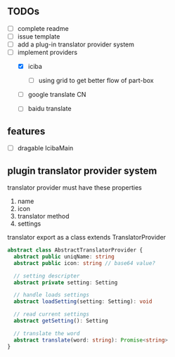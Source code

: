 TODOs
--------------
- [ ] complete readme
- [ ] issue template
- [ ] add a plug-in translator provider system
- [ ] implement providers
  - [x] iciba
    - [ ] using grid to get better flow of part-box
  - [ ] google translate CN
  - [ ] baidu translate


## features
- [ ] dragable IcibaMain


## plugin translator provider system
translator provider must have these properties
1. name
2. icon
3. translator method
4. settings

translator export as a class extends TranslatorProvider
```typescript
abstract class AbstractTranslatorProvider {
  abstract public uniqName: string
  abstract public icon: string // base64 value?

  // setting descripter
  abstract private setting: Setting

  // handle loads settings
  abstract loadSetting(setting: Setting): void

  // read current settings
  abstract getSetting(): Setting

  // translate the word
  abstract translate(word: string): Promise<string>
}
```
